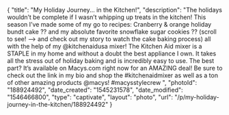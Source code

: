 {
    "title": "My Holiday Journey... in the Kitchen!",
    "description": "The holidays wouldn’t be complete if I wasn’t whipping up treats in the kitchen! This season I’ve made some of my go to recipes: Cranberry & orange holiday bundt cake ?? and my absolute favorite snowflake sugar cookies ?? (scroll to see! —> and check out my story to watch the cake baking process) all with the help of my @kitchenaidusa mixer! The Kitchen Aid mixer is a STAPLE in my home and without a doubt the best appliance I own. It takes all the stress out of holiday baking and is incredibly easy to use. The best part? It’s available on Macys.com right now for an AMAZING deal! Be sure to check out the link in my bio and shop the #kitchenaidmixer as well as a ton of other amazing products @macys! #macysstylecrew ",
    "photoId": "188924492",
    "date_created": "1545231578",
    "date_modified": "1546466800",
    "type": "captivate",
    "layout": "photo",
    "url": "\/p\/my-holiday-journey-in-the-kitchen\/188924492"
}